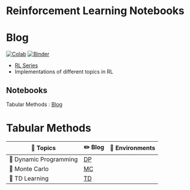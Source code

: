 # Reinforcement Learning Notebooks

# Blog

[![Colab](https://img.shields.io/badge/launch-Colab-orange.svg)](https://github.com/dudeperf3ct/RL_notebooks/master)
[![Binder](https://mybinder.org/badge_logo.svg)](https://mybinder.org/v2/gh/dudeperf3ct/RL_Notebooks/master)

- [RL Series](https://dudeperf3ct.github.io/rl/2019/12/19/Reinforcement-Learning/)
- Implementations of different topics in RL


## Notebooks

Tabular Methods : [Blog](https://dudeperf3ct.github.io/rl/2019/12/29/Tabular-Solution/)

# Tabular Methods

|:page_with_curl: Topics|:pencil2: Blog|:key: Environments|
| ------------- | ------------- |------------- |
|:wind_chime: Dynamic Programming|[DP](https://dudeperf3ct.github.io/rl/2019/12/29/Tabular-Solution/#dynamic-programming)||
|:rice_scene: Monte Carlo|[MC](https://dudeperf3ct.github.io/rl/2019/12/29/Tabular-Solution/#monte-carlo)||
|:high_brightness: TD Learning|[TD](https://dudeperf3ct.github.io/rl/2019/12/29/Tabular-Solution/#td-learning)||
